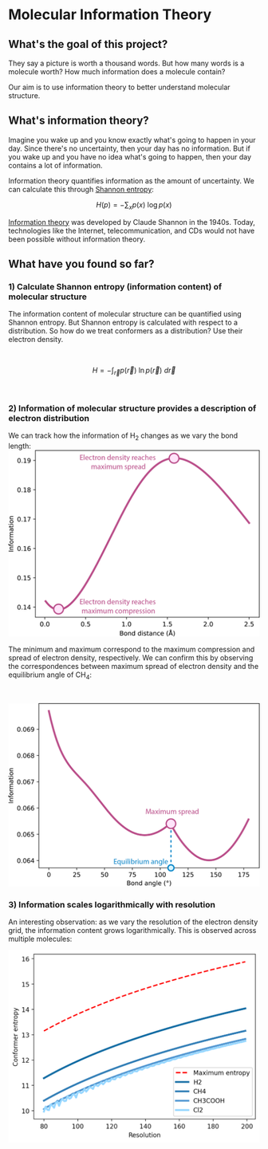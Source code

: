 # Molecular Information Theory

## What's the goal of this project?
They say a picture is worth a thousand words.  But how many words is a molecule worth?  How much information does a molecule contain?

Our aim is to use information theory to better understand molecular structure.  

## What's information theory?
Imagine you wake up and you know exactly what's going to happen in your day.  Since there's no uncertainty, then your day has no information.  But if you wake up and you have no idea what's going to happen, then your day contains a lot of information.

Information theory quantifies information as the amount of uncertainty.  We can calculate this through <ins>Shannon entropy</ins>:

$$ H(p) = -\sum_{x}p(x)\ \log p(x) $$

[Information theory](https://en.wikipedia.org/wiki/Information_theory) was developed by Claude Shannon in the 1940s.  Today, technologies like the Internet, telecommunication, and CDs would not have been possible without information theory.

## What have you found so far?
### 1) Calculate Shannon entropy (information content) of molecular structure
The information content of molecular structure can be quantified using Shannon entropy.  But Shannon entropy is calculated with respect to a distribution.  So how do we treat conformers as a distribution?  Use their electron density.

<br />

$$ H=-\int_{\vec{r}}p(\vec{r})\ \ln p(\vec{r})\ d\vec{r} $$

<br />

### 2) Information of molecular structure provides a description of electron distribution
We can track how the information of H<sub>2</sub> changes as we vary the bond length:![H2 plot](https://github.com/gomesgroup/shannon_entropy/blob/main/img/h2.png)

The minimum and maximum correspond to the maximum compression and spread of electron density, respectively.  We can confirm this by observing the correspondences between maximum spread of electron density and the equilibrium angle of CH<sub>4</sub>: 

<br />

![CH4 plot](https://github.com/gomesgroup/shannon_entropy/blob/main/img/ch4.png)



### 3) Information scales logarithmically with resolution

An interesting observation: as we vary the resolution of the electron density grid, the information content grows logarithmically.  This is observed across multiple molecules:

![resolution plot](https://github.com/gomesgroup/shannon_entropy/blob/main/img/resolution.png)
